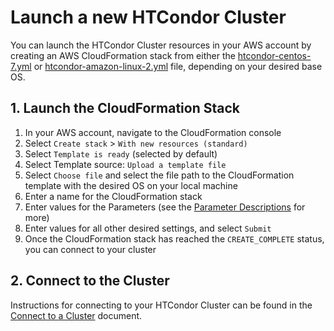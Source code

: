 # Launch a new HTCondor Cluster

You can launch the HTCondor Cluster resources in your AWS account by creating an AWS CloudFormation stack from either the [htcondor-centos-7.yml](../cloudformation/htcondor-centos-7.yml) or [htcondor-amazon-linux-2.yml](../cloudformation/htcondor-amazon-linux-2.yml) file, depending on your desired base OS.

## 1. Launch the CloudFormation Stack

1. In your AWS account, navigate to the CloudFormation console
1. Select `Create stack` > `With new resources (standard)`
1. Select `Template is ready` (selected by default)
1. Select Template source: `Upload a template file`
1. Select `Choose file` and select the file path to the CloudFormation template with the desired OS on your local machine
1. Enter a name for the CloudFormation stack
1. Enter values for the Parameters (see the [Parameter Descriptions](./3-parameter-descriptions.md) for more)
1. Enter values for all other desired settings, and select `Submit`
1. Once the CloudFormation stack has reached the `CREATE_COMPLETE` status, you can connect to your cluster

## 2. Connect to the Cluster

Instructions for connecting to your HTCondor Cluster can be found in the [Connect to a Cluster](./5-connect-to-a-cluster.md) document.

